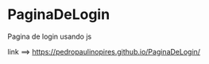 # PaginaDeLogin
Pagina de login usando js

link ==> https://pedropaulinopires.github.io/PaginaDeLogin/

